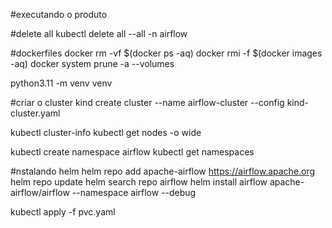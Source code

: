 #executando o produto


#delete all 
kubectl delete all --all -n airflow

#dockerfiles
docker rm -vf $(docker ps -aq)
docker rmi -f $(docker images -aq)
docker system prune -a --volumes




python3.11 -m venv venv

#criar o cluster 
kind create cluster --name airflow-cluster --config kind-cluster.yaml

kubectl cluster-info
kubectl get nodes -o wide

kubectl create namespace airflow
kubectl get namespaces

#nstalando helm
helm repo add apache-airflow https://airflow.apache.org
helm repo update
helm search repo airflow
helm install airflow apache-airflow/airflow --namespace airflow --debug

kubectl apply -f pvc.yaml
